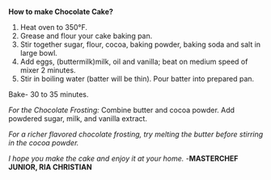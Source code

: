 __How to make Chocolate Cake?__

1. Heat oven to 350°F.
2. Grease and flour your cake baking pan.
3. Stir together sugar, flour, cocoa, baking powder, baking soda and salt in large bowl. 
4. Add eggs, (buttermilk)milk, oil and vanilla; beat on medium speed of mixer 2 minutes. 
5. Stir in boiling water (batter will be thin). Pour batter into prepared pan.

Bake- 30 to 35 minutes.

_For the Chocolate Frosting:_
Combine butter and cocoa powder.
Add powdered sugar, milk, and vanilla extract.

*For a richer flavored chocolate frosting, try melting the butter before stirring in the cocoa powder.*

*I hope you make the cake and enjoy it at your home.*
-**MASTERCHEF JUNIOR, RIA CHRISTIAN**